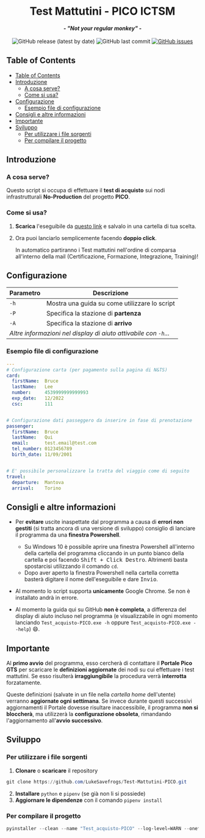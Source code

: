 <p align="center">
	<h1 align="center">Test Mattutini - PICO ICTSM</h1>
	<p align="center">
		<strong><i>- "Not your regular monkey" -</i></strong>
		<br>
		<br>
		<img alt="GitHub release (latest by date)" src="https://img.shields.io/github/v/release/LukeSavefrogs/Test-Mattutini-PICO">
		<img alt="GitHub last commit" src="https://img.shields.io/github/last-commit/LukeSavefrogs/Test-Mattutini-PICO">
		<a href="https://github.com/LukeSavefrogs/Test-Mattutini-PICO/issues"><img alt="GitHub issues" src="https://img.shields.io/github/issues/LukeSavefrogs/Test-Mattutini-PICO?color=important"></a>
	</p>
</p>


## Table of Contents
- [Table of Contents](#table-of-contents)
- [Introduzione](#introduzione)
	- [A cosa serve?](#a-cosa-serve)
	- [Come si usa?](#come-si-usa)
- [Configurazione](#configurazione)
	- [Esempio file di configurazione](#esempio-file-di-configurazione)
- [Consigli e altre informazioni](#consigli-e-altre-informazioni)
- [Importante](#importante)
- [Sviluppo](#sviluppo)
	- [Per utilizzare i file sorgenti](#per-utilizzare-i-file-sorgenti)
	- [Per compilare il progetto](#per-compilare-il-progetto)

## Introduzione
### A cosa serve?
Questo script si occupa di effettuare il **test di acquisto** sui nodi infrastrutturali **No-Production** del progetto **PICO**.

### Come si usa?
1. **Scarica** l'eseguibile da [questo link](https://github.com/LukeSavefrogs/PICO-Tests/raw/master/dist/Test_acquisto-PICO.exe) e salvalo in una cartella di tua scelta.

2. Ora puoi lanciarlo semplicemente facendo **doppio click**. 
   
   In automatico partiranno i Test mattutini nell'ordine di comparsa all'interno della mail (Certificazione, Formazione, Integrazione, Training)!



## Configurazione
<table>
	<thead>
		<tr>
			<th>
				Parametro
			</th>
			<th>
				Descrizione
			</th>
		</th>
	</thead>
	<tbody>
		<tr>
			<td>
				<code>-h</code>
			</td>
			<td>
				Mostra una guida su come utilizzare lo script
			</td>
		</tr>
		<tr>
			<td>
				<code>-P</code>
			</td>
			<td>
				Specifica la stazione di <strong>partenza</strong>
			</td>
		</tr>
		<tr>
			<td>
				<code>-A</code>
			</td>
			<td>
				Specifica la stazione di <strong>arrivo</strong>
			</td>
		</tr>
		<tr>
			<td colspan="2">
				<i>Altre informazioni nel display di aiuto attivabile con <code>-h</code>...</i>
			</td>
		</tr>
	</tbody>
</table>

### Esempio file di configurazione
```yaml
---
# Configurazione carta (per pagamento sulla pagina di N&TS)
card:
  firstName:  Bruce
  lastName:   Lee
  number:     4539999999999993
  exp_date:   12/2022
  csc:        111


# Configurazione dati passeggero da inserire in fase di prenotazione
passenger:
  firstName:  Bruce
  lastName:   Qui
  email:      test.email@test.com
  tel_number: 0123456789
  birth_date: 11/09/2001


# E' possibile personalizzare la tratta del viaggio come di seguito
travel:
  departure:  Mantova
  arrival:    Torino
```

## Consigli e altre informazioni
- Per **evitare** uscite inaspettate dal programma a causa di **errori non gestiti** (si tratta ancora di una versione di sviluppo) consiglio di lanciare il programma da una **finestra Powershell**.
  - Su Windows 10 è possibile aprire una finestra Powershell all'interno della cartella del programma cliccando in un punto bianco della cartella e poi facendo <kbd><kbd>Shift</kbd> + <kbd>Click Destro</kbd></kbd>. Altrimenti basta spostarcisi utilizzando il comando `cd`.
  - Dopo aver aperto la finestra Powershell nella cartella corretta basterà digitare il nome dell'eseguibile e dare <kbd>Invio</kbd>.

- Al momento lo script supporta **unicamente** Google Chrome. Se non è installato andrà in errore.

- Al momento la guida qui su GitHub **non è completa**, a differenza del display di aiuto incluso nel programma (e visualizzabile in ogni momento lanciando `Test_acquisto-PICO.exe -h` oppure `Test_acquisto-PICO.exe --help`) :smile:. 


## Importante
Al **primo avvio** del programma, esso cercherà di contattare il **Portale Pico GTS** per scaricare le **definizioni aggiornate** dei nodi su cui effettuare i test mattutini. Se esso risulterà **irraggiungibile** la procedura verrà **interrotta** forzatamente.

Queste definizioni (salvate in un file nella *cartella home* dell'utente) verranno **aggiornate ogni settimana**. Se invece durante questi successivi aggiornamenti il Portale dovesse risultare inaccessibile, il programma **non si bloccherà**, ma utilizzerà la **configurazione obsoleta**, rimandando l'aggiornamento all'**avvio successivo**.

## Sviluppo
### Per utilizzare i file sorgenti
  1. **Clonare** o **scaricare** il repository
   ```PowerShell
   git clone https://github.com/LukeSavefrogs/Test-Mattutini-PICO.git
   ```
  2. **Installare** `python` e `pipenv`  (se già non li si possiede)
  3. **Aggiornare le dipendenze** con il comando `pipenv install` 

### Per compilare il progetto
```PowerShell
pyinstaller --clean --name "Test_acquisto-PICO" --log-level=WARN --onefile --noconfirm --add-data="./conf/;./conf/" .\pico_tests.py
```
